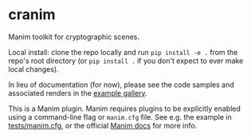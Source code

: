 # cranim

Manim toolkit for cryptographic scenes.

Local install: clone the repo locally and run `pip install -e .` from the repo's root directory (or `pip install .` if you don't expect to ever make local changes).

In lieu of documentation (for now), please see the code samples and associated renders in the [example gallery](examples/index.md).

This is a Manim plugin. Manim requires plugins to be explicitly enabled using a command-line flag or `manim.cfg` file.
See e.g. the example in [tests/manim.cfg](tests/manim.cfg), or the official [Manim docs](https://docs.manim.community/en/stable/plugins.html#using-plugins-in-projects) for more info.
